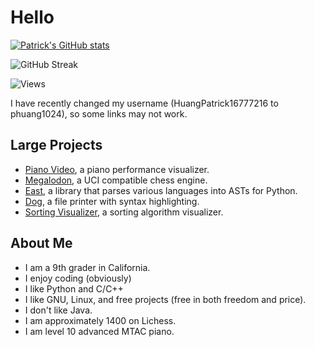 # Hello

[![Patrick's GitHub stats](https://github-readme-stats.vercel.app/api?username=phuang1024&theme=dark)](https://github.com/phuang1024)

![GitHub Streak](https://github-readme-streak-stats.herokuapp.com/?user=phuang1024&theme=dark)

![Views](https://komarev.com/ghpvc/?username=phuang1024)

I have recently changed my username (HuangPatrick16777216 to phuang1024),
so some links may not work.

## Large Projects
* [Piano Video][pianovid], a piano performance visualizer.
* [Megalodon][megalodon], a UCI compatible chess engine.
* [East][east], a library that parses various languages into ASTs for Python.
* [Dog][dog], a file printer with syntax highlighting.
* [Sorting Visualizer][sortvis], a sorting algorithm visualizer.

## About Me
* I am a 9th grader in California.
* I enjoy coding (obviously)
* I like Python and C/C++
* I like GNU, Linux, and free projects (free in both freedom and price).
* I don't like Java.
* I am approximately 1400 on Lichess.
* I am level 10 advanced MTAC piano.

[pianovid]: https://github.com/phuang1024/piano_video
[sortvis]: https://github.com/phuang1024/sorting_visualizer
[megalodon]: https://github.com/phuang1024/megalodon
[video]: https://github.com/phuang1024/video_editor
[dog]: https://github.com/phuang1024/dog
[east]: https://github.com/phuang1024/python-east
